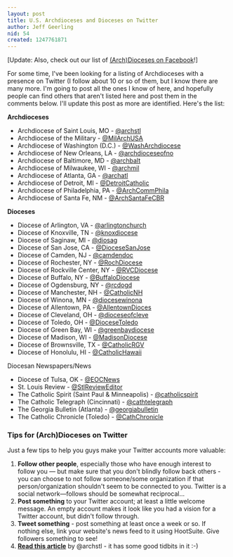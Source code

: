 ```yaml
---
layout: post
title: U.S. Archdioceses and Dioceses on Twitter
author: Jeff Geerling
nid: 54
created: 1247761871
---
```

<p>[Update: Also, check out our list of <a href="/blog/oscatholic/us-archdioceses-and-dioceses-faceb">(Arch)Dioceses on Facebook</a>!]</p>
<p>For some time, I've been looking for a listing of Archdioceses with a presence on Twitter (I follow about 10 or so of them, but I know there are many more. I'm going to post all the ones I know of here, and hopefully people can find others that aren't listed here and post them in the comments below. I'll update this post as more are identified. Here's the list:</p>
<p><strong>Archdioceses</strong></p>
<ul>
    <li>Archdiocese of Saint Louis, MO - <a href="http://twitter.com/archstl">@archstl</a></li>
    <li>Archdiocese of the Military - <a href="http://twitter.com/MilArchUSA">@MilArchUSA</a></li>
    <li>Archdiocese of Washington (D.C.) - <a href="http://twitter.com/WashArchdiocese">@WashArchdiocese</a></li>
    <li>Archdiocese of New Orleans, LA - <a href="http://twitter.com/archdioceseofno">@archdioceseofno</a></li>
    <li>Archdiocese of Baltimore, MD - <a href="http://twitter.com/archbalt">@archbalt</a></li>
    <li>Archdiocese of Milwaukee, WI - <a href="http://twitter.com/archmil">@archmil</a></li>
    <li>Archdiocese of Atlanta, GA - <a href="http://twitter.com/archatl">@archatl</a></li>
    <li>Archdiocese of Detroit, MI - <a href="http://twitter.com/DetroitCatholic">@DetroitCatholic</a></li>
    <li>Archdiocese of Philadelphia, PA - <a href="http://twitter.com/ArchCommPhila">@ArchCommPhila</a></li>
    <li>Archdiocese of Santa Fe, NM - <a href="http://twitter.com/ArchSantaFeCBR">@ArchSantaFeCBR</a></li>
</ul>
<!--break-->
<p><strong>Dioceses</strong></p>
<ul>
    <li>Diocese of Arlington, VA - <a href="http://twitter.com/arlingtonchurch">@arlingtonchurch</a></li>
    <li>Diocese of Knoxville, TN - <a href="http://twitter.com/knoxdiocese">@knoxdiocese</a></li>
    <li>Diocese of Saginaw, MI - <a href="http://twitter.com/diosag">@diosag</a></li>
    <li>Diocese of San Jose, CA - <a href="http://twitter.com/DioceseSanJose">@DioceseSanJose</a></li>
    <li>Diocese of Camden, NJ - <a href="http://twitter.com/DioceseSanJose">@camdendoc</a></li>
    <li>Diocese of Rochester, NY - <a href="http://twitter.com/RochDiocese">@RochDiocese</a></li>
    <li>Diocese of Rockville Center, NY - <a href="http://twitter.com/RVCDiocese">@RVCDiocese</a></li>
    <li>Diocese of Buffalo, NY - <a href="http://twitter.com/BuffaloDiocese">@BuffaloDiocese</a></li>
    <li>Diocese of Ogdensburg, NY - <a href="http://twitter.com/rcdogd">@rcdogd</a></li>
    <li>Diocese of Manchester, NH - <a href="http://twitter.com/CatholicNH">@CatholicNH</a></li>
    <li>Diocese of Winona, MN - <a href="http://twitter.com/diocesewinona">@diocesewinona</a></li>
    <li>Diocese of Allentown, PA - <a href="http://twitter.com/diocesewinona">@AllentownDioces</a></li>
    <li>Diocese of Cleveland, OH - <a href="http://twitter.com/dioceseofcleve">@dioceseofcleve</a></li>
    <li>Diocese of Toledo, OH - <a href="http://twitter.com/DioceseToledo">@DioceseToledo</a></li>
    <li>Diocese of Green Bay, WI - <a href="http://twitter.com/greenbaydiocese">@greenbaydiocese</a></li>
    <li>Diocese of Madison, WI - <a href="http://twitter.com/MadisonDiocese">@MadisonDiocese</a></li>
    <li>Diocese of Brownsville, TX - <a href="http://twitter.com/CatholicRGV">@CatholicRGV</a></li>
    <li>Diocese of Honolulu, HI - <a href="http://twitter.com/CatholicHawaii">@CatholicHawaii</a></li>
</ul>
<p>Diocesan Newspapers/News</p>
<ul>
    <li>Diocese of Tulsa, OK - <a href="http://twitter.com/EOCNews">@EOCNews</a></li>
    <li>St. Louis Review - <a href="http://twitter.com/StlReviewEditor">@StlReviewEditor</a></li>
    <li>The Catholic Spirit (Saint Paul &amp; Minneapolis) - <a href="http://twitter.com/catholicspirit">@catholicspirit</a></li>
    <li>The Catholic Telegraph (Cincinnati) - <a href="http://twitter.com/cathtelegraph">@cathtelegraph</a></li>
    <li>The Georgia Bulletin (Atlanta) - <a href="http://twitter.com/georgiabulletin">@georgiabulletin</a></li>
    <li>The Catholic Chronicle (Toledo) - <a href="http://twitter.com/CathChronicle">@CathChronicle</a></li>
</ul>
<h3>Tips for (Arch)Dioceses on Twitter</h3>
<p>Just a few tips to help you guys make your Twitter accounts more valuable:</p>
<ol>
    <li><strong>Follow other people</strong>, especially those who have enough interest to follow you &mdash; but make sure that you don't blindly follow back others - you can choose to not follow someone/some organization if that person/organization shouldn't seem to be connected to you. Twitter is a social network&mdash;follows should be somewhat reciprocal...</li>
    <li><strong>Post something</strong> to your Twitter account; at least a little welcome message. An empty account makes it look like you had a vision for a Twitter account, but didn't follow through.</li>
    <li><strong>Tweet something</strong> - post something at least once a week or so. If nothing else, link your website's news feed to it using HootSuite. Give followers something to see!</li>
    <li><a href="/articles/2009/why-twitter"><strong>Read this article</strong></a> by @archstl - it has some good tidbits in it :-)</li>
</ol>
<p>&nbsp;</p>

